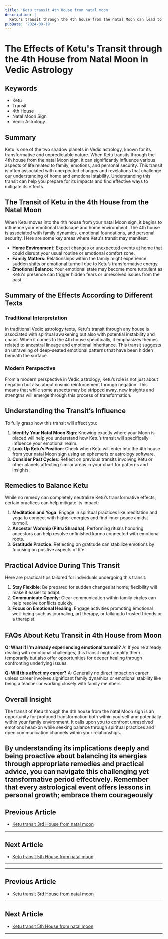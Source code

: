 ```yaml
---
title: 'Ketu transit 4th House from natal moon'
description: |
  Ketu's transit through the 4th house from the natal Moon can lead to financial losses in speculation, health issues, and potential accidents. The individual may lose property and suffer from fear and mental unrest.
pubDate: '2024-09-19'
---
```


# The Effects of Ketu's Transit through the 4th House from Natal Moon in Vedic Astrology

## Keywords
- Ketu
- Transit
- 4th House
- Natal Moon Sign
- Vedic Astrology

## Summary
Ketu is one of the two shadow planets in Vedic astrology, known for its transformative and unpredictable nature. When Ketu transits through the 4th house from the natal Moon sign, it can significantly influence various aspects of life related to family, emotions, and personal security. This transit is often associated with unexpected changes and revelations that challenge our understanding of home and emotional stability. Understanding this transit can help you prepare for its impacts and find effective ways to mitigate its effects.

## The Transit of Ketu in the 4th House from the Natal Moon

When Ketu moves into the 4th house from your natal Moon sign, it begins to influence your emotional landscape and home environment. The 4th house is associated with family dynamics, emotional foundations, and personal security. Here are some key areas where Ketu's transit may manifest:

- **Home Environment:** Expect changes or unexpected events at home that could disrupt your usual routine or emotional comfort zone.
- **Family Matters:** Relationships within the family might experience sudden shifts or emotional turmoil due to Ketu’s transformative energy.
- **Emotional Balance:** Your emotional state may become more turbulent as Ketu's presence can trigger hidden fears or unresolved issues from the past.

## Summary of the Effects According to Different Texts

### Traditional Interpretation
In traditional Vedic astrology texts, Ketu's transit through any house is associated with spiritual awakening but also with potential instability and chaos. When it comes to the 4th house specifically, it emphasizes themes related to ancestral lineage and emotional inheritance. This transit suggests an unraveling of deep-seated emotional patterns that have been hidden beneath the surface.

### Modern Perspective
From a modern perspective in Vedic astrology, Ketu’s role is not just about negation but also about cosmic reinforcement through negation. This means that while some aspects may be stripped away, new insights and strengths will emerge through this process of transformation.

## Understanding the Transit’s Influence

To fully grasp how this transit will affect you:

1. **Identify Your Natal Moon Sign**: Knowing exactly where your Moon is placed will help you understand how Ketu’s transit will specifically influence your emotional realm.
2. **Look Up Ketu’s Position**: Check when Ketu will enter into the 4th house from your natal Moon sign using an ephemeris or astrology software.
3. **Consider Past Cycles**: Reflect on previous transits involving Ketu or other planets affecting similar areas in your chart for patterns and insights.

## Remedies to Balance Ketu

While no remedy can completely neutralize Ketu’s transformative effects, certain practices can help mitigate its impact:

1. **Meditation and Yoga**: Engage in spiritual practices like meditation and yoga to connect with higher energies and find inner peace amidst turmoil.
2. **Ancestor Worship (Pitru Shradha)**: Performing rituals honoring ancestors can help resolve unfinished karma connected with emotional roots.
3. **Gratitude Practice**: Reflecting on gratitude can stabilize emotions by focusing on positive aspects of life.

## Practical Advice During This Transit

Here are practical tips tailored for individuals undergoing this transit:

1. **Stay Flexible**: Be prepared for sudden changes at home; flexibility will make it easier to adapt.
2. **Communicate Openly**: Clear communication within family circles can help resolve conflicts quickly.
3. **Focus on Emotional Healing**: Engage activities promoting emotional well-being such as journaling, art therapy, or talking to trusted friends or a therapist.

## FAQs About Ketu Transit in 4th House from Moon

**Q: What if I'm already experiencing emotional turmoil?**
A: If you're already dealing with emotional challenges, this transit might amplify them temporarily but also offer opportunities for deeper healing through confronting underlying issues.

**Q: Will this affect my career?**
A: Generally no direct impact on career unless career involves significant family dynamics or emotional stability like being a teacher or working closely with family members.

## Overall Insight

The transit of Ketu through the 4th house from the natal Moon sign is an opportunity for profound transformation both within yourself and potentially within your family environment. It calls upon you to confront unresolved emotions head-on while seeking balance through spiritual practices and open communication channels within your relationships.

By understanding its implications deeply and being proactive about balancing its energies through appropriate remedies and practical advice, you can navigate this challenging yet transformative period effectively. Remember that every astrological event offers lessons in personal growth; embrace them courageously
---

## Previous Article
- [Ketu transit 3rd House from natal moon](200903_Ketu_transit_3rd_House_from_natal_moon.md)

---

## Next Article
- [Ketu transit 5th House from natal moon](200905_Ketu_transit_5th_House_from_natal_moon.md)

---
---

## Previous Article
- [Ketu transit 3rd House from natal moon](200903_Ketu_transit_3rd_House_from_natal_moon.md)

---

## Next Article
- [Ketu transit 5th House from natal moon](200905_Ketu_transit_5th_House_from_natal_moon.md)

---
